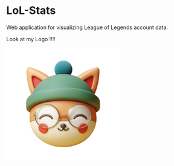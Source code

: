 # LoL-Stats

Web application for visualizing League of Legends account data.

Look at my Logo !!!! 

<img src="lol-stats/src/images/Logo-LoL-Stats.webp" alt="Logo Teemode" width="300"/>
